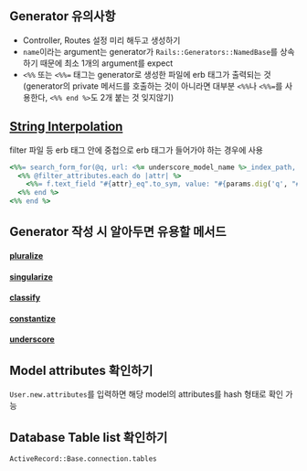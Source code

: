 ## Generator 유의사항
- Controller, Routes 설정 미리 해두고 생성하기
- `name`이라는 argument는 generator가 `Rails::Generators::NamedBase`를 상속하기 때문에 최소 1개의 argument를 expect
- `<%%` 또는 `<%%=` 태그는 generator로 생성한 파일에 erb 태그가 출력되는 것(generator의 private 메서드를 호출하는 것이 아니라면 대부분 `<%%`나 `<%%=`를 사용한다, `<%% end %>`도 2개 붙는 것 잊지않기)

## [String Interpolation](http://ruby-for-beginners.rubymonstas.org/bonus/string_interpolation.html)
filter 파일 등 erb 태그 안에 중첩으로 erb 태그가 들어가야 하는 경우에 사용  
```ruby
<%%= search_form_for(@q, url: <%= underscore_model_name %>_index_path, method: :get, class: "ui form", style: "padding-bottom: 10px;") do |f| %>
  <%% @filter_attributes.each do |attr| %>  
    <%%= f.text_field "#{attr}_eq".to_sym, value: "#{params.dig('q', "#{attr}_eq".to_sym).presence || ''}", class: "input is-medium", placeholder: "#{attr}" %>
  <%% end %>
<%% end %>
```

## Generator 작성 시 알아두면 유용할 메서드
#### [pluralize](https://apidock.com/rails/String/pluralize)
#### [singularize](https://apidock.com/rails/String/singularize)
#### [classify](https://api.rubyonrails.org/classes/ActiveSupport/Inflector.html#method-i-classify)
#### [constantize](https://apidock.com/rails/String/constantize)
#### [underscore](https://apidock.com/rails/ActiveSupport/Inflector/underscore)

## Model attributes 확인하기
`User.new.attributes`를 입력하면 해당 model의 attributes를 hash 형태로 확인 가능

## Database Table list 확인하기
`ActiveRecord::Base.connection.tables`
